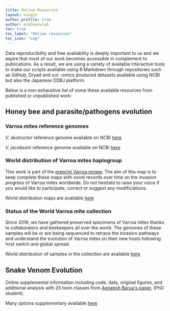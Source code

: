 ```yaml
---
title: Online Resources
layout: single
author_profile: true
author: mikheyevlab
toc: true
toc_label: "Online resources"
toc_icon: "cog"
---
```


Data reproducibility and free availability is deeply important to us and we aspire that most of our work becomes accessible in complement to publications. As a result, we are using a variety of available interactive tools to make our scripts available using R Markdown through repositories such as GitHub, Dryad and our -omics produced datasets available using NCBI but also the Japanese DDBJ platform.  
  
Below is a non-exhaustive list of some these available resources from published or unpublished work:  

## Honey bee and parasite/pathogens evolution  
### Varroa mites reference genomes  
_V. destructor_ reference genome available on NCBI [here](https://www.ncbi.nlm.nih.gov/genome/?term=varroa+destructor)  

_V. jacobsoni_ reference genome available on NCBI [here](https://www.ncbi.nlm.nih.gov/genome/62339)  
  
### World distribution of Varroa mites haplogroup  
This work is part of the [preprint Varroa review](https://www.preprints.org/manuscript/202002.0374/v1). The aim of this map is to keep complete these maps with novel records over time on the invasion progress of Varroa mites worldwide. Do not hesitate to raise your voice if you would like to participate, correct or suggest any modificiations.  
  
World distribution maps are available [here](https://mikheyevlab.github.io/varroa-mtDNA-world-distrib/)  
  
### Status of the World Varroa mite collection  
Since 2016, we have gathered preserved specimens of Varroa mites thanks to collaborators and beekeepers all over the world. The genomes of these samples will be or are being sequenced to retrace the invasion pathways and understand the evolution of Varroa mites on their new hosts following host switch and global spread.  
  
World distribution of samples in the collection are available [here](https://mikheyevlab.github.io/varroa-map/)  
  
## Snake Venom Evolution  
Online supplemental information including code, data, original figures, and additional analysis with 25 toxin classes from [Agneesh Barua's paper](https://academic.oup.com/mbe/article/36/9/1964/5492084#163586587), (PhD student).   
  
Many options supplementary available [here](https://agneeshbarua.github.io/Many-options-supplementary/)